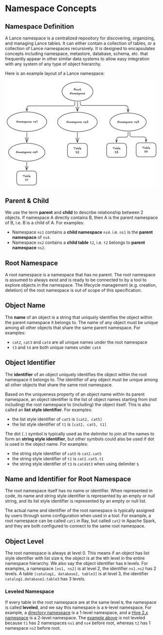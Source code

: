 # Namespace Concepts

## Namespace Definition

A Lance namespace is a centralized repository for discovering, organizing, and managing Lance tables.
It can either contain a collection of tables, or a collection of Lance namespaces recursively.
It is designed to encapsulates concepts including namespace, metastore, database, schema, etc.
that frequently appear in other similar data systems to allow easy integration with any system of any type of object hierarchy.

Here is an example layout of a Lance namespace:

![Lance namespace layout](layout.png)

## Parent & Child

We use the term **parent** and **child** to describe relationship between 2 objects.
If namespace A directly contains B, then A is the parent namespace of B, i.e. B is a child of A.
For examples:

- Namespace `ns1` contains a **child namespace** `ns4`. i.e. `ns1` is the **parent namespace** of `ns4`.
- Namespace `ns2` contains a **child table** `t2`, i.e. `t2` belongs to **parent namespace** `ns2`.

## Root Namespace

A root namespace is a namespace that has no parent.
The root namespace is assumed to always exist and is ready to be connected to by a tool to explore objects in the namespace.
The lifecycle management (e.g. creation, deletion) of the root namespace is out of scope of this specification.

## Object Name

The **name** of an object is a string that uniquely identifies the object within the parent namespace it belongs to.
The name of any object must be unique among all other objects that share the same parent namespace.
For examples:

- `cat2`, `cat3` and `cat4` are all unique names under the root namespace
- `t3` and `t4` are both unique names under `cat4`

## Object Identifier

The **identifier** of an object uniquely identifies the object within the root namespace it belongs to.
The identifier of any object must be unique among all other objects that share the same root namespace.

Based on the uniqueness property of an object name within its parent namespace,
an object identifier is the list of object names starting from (not including) the root namespace to (including) the object itself.
This is also called an **list style identifier**.
For examples:

- the list style identifier of `cat5` is `[cat2, cat5]`
- the list style identifier of `t1` is `[cat2, cat5, t1]`

The dot (`.`) symbol is typically used as the delimiter to join all the names to form an **string style identifier**,
but other symbols could also be used if dot is used in the object name.
For examples:

- the string style identifier of `cat5` is `cat2.cat5`
- the string style identifier of `t1` is `cat2.cat5.t1`
- the string style identifier of `t3` is `cat4$t3` when using delimiter `$`

## Name and Identifier for Root Namespace

The root namespace itself has no name or identifier.
When represented in code, its name and string style identifier is represented by an empty or null string,
and its list style identifier is represented by an empty or null list.

The actual name and identifier of the root namespace is typically
assigned by users through some configuration when used in a tool.
For example, a root namespace can be called `cat1` in Ray, but called `cat2` in Apache Spark,
and they are both configured to connect to the same root namespace.

## Object Level

The root namespace is always at level 0.
This means if an object has list style identifier with list size `N`, 
the object is at the `N`th level in the entire namespace hierarchy.
We also say the object identifier has `N` levels.
For examples, a namespace `[ns1, ns2]` is at level 2, the identifier `ns1.ns2` has 2 levels.
A table `[catalog1, database2, table3]` is at level 3, the identifier `catalog1.database2.table3` has 3 levels.

### Leveled Namespace

If every table in the root namespace are at the same level `N`, the namespace is called **leveled**,
and we say this namespace is a `N`-level namespace.
For example, a [directory namespace](../impls/dir) is a 1-level namespace,
and a [Hive 2.x namespace](../impls/hive) is a 2-level namespace.
The [example above](#namespace-definition) is not leveled
because `t1` has 2 namespaces `ns1` and `ns4` before root, whereas `t2` has 1 namespace `ns2` before root.
